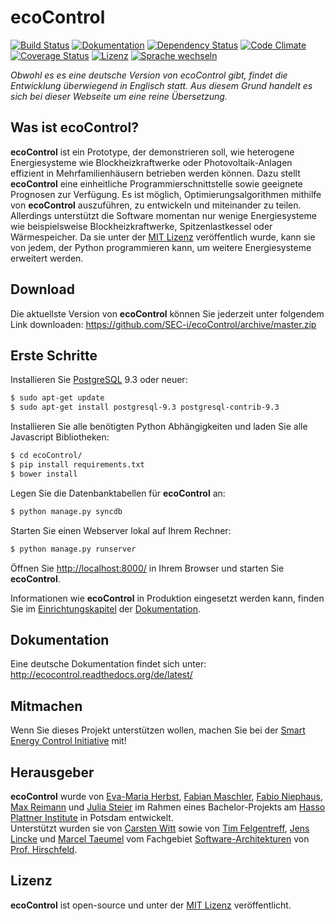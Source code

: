 ecoControl
========
[![Build Status](https://travis-ci.org/SEC-i/ecoControl.svg?branch=master)](https://travis-ci.org/SEC-i/ecoControl)
[![Dokumentation](https://readthedocs.org/projects/ecocontrol/badge/?version=latest)](https://ecocontrol.readthedocs.org/)
[![Dependency Status](https://gemnasium.com/SEC-i/ecoControl.svg)](https://gemnasium.com/SEC-i/ecoControl)
[![Code Climate](https://codeclimate.com/github/SEC-i/ecoControl.png)](https://codeclimate.com/github/SEC-i/ecoControl)
[![Coverage Status](https://coveralls.io/repos/SEC-i/ecoControl/badge.png)](https://coveralls.io/r/SEC-i/ecoControl)
[![Lizenz](http://img.shields.io/badge/license-MIT-brightgreen.svg)](http://opensource.org/licenses/MIT)
[![Sprache wechseln](http://img.shields.io/badge/lang-en--de-brightgreen.svg)](https://github.com/SEC-i/ecoControl)

*Obwohl es es eine deutsche Version von ecoControl gibt, findet die Entwicklung überwiegend in Englisch statt. Aus diesem Grund handelt es sich bei dieser Webseite um eine reine Übersetzung.*

Was ist ecoControl?
-------------------
**ecoControl** ist ein Prototype, der demonstrieren soll, wie heterogene Energiesysteme wie Blockheizkraftwerke oder Photovoltaik-Anlagen effizient in Mehrfamilienhäusern betrieben werden können. Dazu stellt **ecoControl** eine einheitliche Programmierschnittstelle sowie geeignete Prognosen zur Verfügung. Es ist möglich, Optimierungsalgorithmen mithilfe von **ecoControl** auszuführen, zu entwickeln und miteinander zu teilen.  
Allerdings unterstützt die Software momentan nur wenige Energiesysteme wie beispielsweise Blockheizkraftwerke, Spitzenlastkessel oder Wärmespeicher. Da sie unter der [MIT Lizenz](http://opensource.org/licenses/MIT) veröffentlich wurde, kann sie von jedem, der Python programmieren kann, um weitere Energiesysteme erweitert werden.


Download
--------
Die aktuellste Version von **ecoControl** können Sie jederzeit unter folgendem Link downloaden:
https://github.com/SEC-i/ecoControl/archive/master.zip


Erste Schritte
--------------
Installieren Sie [PostgreSQL](http://www.postgresql.org/) 9.3 oder neuer:
```bash
$ sudo apt-get update
$ sudo apt-get install postgresql-9.3 postgresql-contrib-9.3
```
Installieren Sie alle benötigten Python Abhängigkeiten und laden Sie alle Javascript Bibliotheken:
```bash
$ cd ecoControl/
$ pip install requirements.txt
$ bower install
```
Legen Sie die Datenbanktabellen für **ecoControl** an:
```bash
$ python manage.py syncdb
```
Starten Sie einen Webserver lokal auf Ihrem Rechner:
```bash
$ python manage.py runserver
```
Öffnen Sie [http://localhost:8000/](http://localhost:8000/) in Ihrem Browser und starten Sie **ecoControl**.

Informationen wie **ecoControl** in Produktion eingesetzt werden kann, finden Sie im [Einrichtungskapitel](http://ecocontrol.readthedocs.org/en/latest/getting_started.html#how-to-deploy-ecocontrol) der [Dokumentation](http://ecocontrol.readthedocs.org/de/latest/).


Dokumentation
-------------
Eine deutsche Dokumentation findet sich unter: http://ecocontrol.readthedocs.org/de/latest/


Mitmachen
------------------
Wenn Sie dieses Projekt unterstützen wollen, machen Sie bei der [Smart Energy Control Initiative](http://www.sec-i.org/) mit!


Herausgeber
-------
**ecoControl** wurde von [Eva-Maria Herbst](https://github.com/samifalcon), [Fabian Maschler](https://github.com/maschler), [Fabio Niephaus](https://github.com/fniephaus), [Max Reimann](https://github.com/MaxReimann) und [Julia Steier](https://github.com/steier) im Rahmen eines Bachelor-Projekts am [Hasso Plattner Institute](http://www.hpi.de/) in Potsdam entwickelt.  
Unterstützt wurden sie von [Carsten Witt](https://github.com/infoprofi) sowie von [Tim Felgentreff](https://github.com/timfel), [Jens Lincke](https://github.com/JensLincke) und [Marcel Taeumel](https://github.com/marceltaeumel) vom Fachgebiet [Software-Architekturen](http://www.hpi.uni-potsdam.de/hirschfeld/) von [Prof. Hirschfeld](http://www.hirschfeld.org/).

Lizenz
-------
**ecoControl** ist open-source und unter der [MIT Lizenz](http://opensource.org/licenses/MIT) veröffentlicht.
